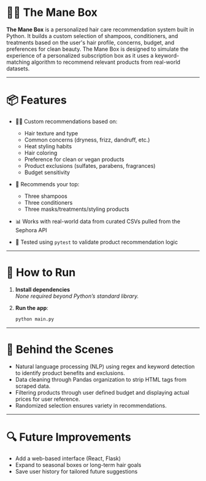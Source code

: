 # 💇‍♀️ The Mane Box

**The Mane Box** is a personalized hair care recommendation system built in Python. It builds a custom selection of shampoos, conditioners, and treatments based on the user's hair profile, concerns, budget, and preferences for clean beauty. The Mane Box is designed to simulate the experience of a personalized subscription box as it uses a keyword-matching algorithm to recommend relevant products from real-world datasets.

---

# 📦 Features

- 💁‍♀️ Custom recommendations based on:
  - Hair texture and type
  - Common concerns (dryness, frizz, dandruff, etc.)
  - Heat styling habits
  - Hair coloring
  - Preference for clean or vegan products
  - Product exclusions (sulfates, parabens, fragrances)
  - Budget sensitivity

- 🧴 Recommends your top:
  - Three shampoos  
  - Three conditioners  
  - Three masks/treatments/styling products

- 📊 Works with real-world data from curated CSVs pulled from the Sephora API
- 🧪 Tested using `pytest` to validate product recommendation logic

---
# 🚀 How to Run

1. **Install dependencies**  
   _None required beyond Python’s standard library._

2. **Run the app**:
   ```bash
   python main.py
   ```

---
# 🧠 Behind the Scenes
- Natural language processing (NLP) using regex and keyword detection to identify product benefits and exclusions.
- Data cleaning through Pandas organization to strip HTML tags from scraped data.
- Filtering products through user defined budget and displaying actual prices for user reference.
- Randomized selection ensures variety in recommendations.

---
# 🔍 Future Improvements
- Add a web-based interface (React, Flask)
- Expand to seasonal boxes or long-term hair goals
- Save user history for tailored future suggestions
